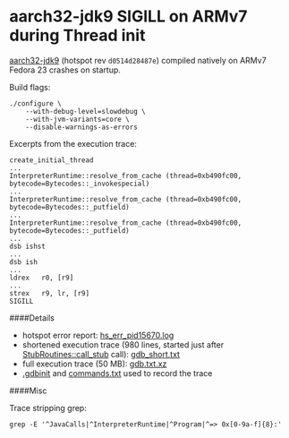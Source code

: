 aarch32-jdk9 SIGILL on ARMv7 during Thread init
===============================================

[aarch32-jdk9](http://hg.openjdk.java.net/aarch32-port/jdk9/) (hotspot rev `d0514d28487e`) compiled natively on ARMv7 Fedora 23 crashes on startup.

Build flags:

    ./configure \
        --with-debug-level=slowdebug \
        --with-jvm-variants=core \
        --disable-warnings-as-errors 

Excerpts from the execution trace:

    create_initial_thread
    ...
    InterpreterRuntime::resolve_from_cache (thread=0xb490fc00, bytecode=Bytecodes::_invokespecial)
    ...
    InterpreterRuntime::resolve_from_cache (thread=0xb490fc00, bytecode=Bytecodes::_putfield)
    ...
    InterpreterRuntime::resolve_from_cache (thread=0xb490fc00, bytecode=Bytecodes::_putfield)
    ...
    dsb ishst
    ...
    dsb ish
    ...
    ldrex   r0, [r9]
    ...
    strex   r9, lr, [r9]
    SIGILL

####Details

 - hotspot error report: [hs_err_pid15670.log](https://github.com/akashche/aarch32-thread-init-sigill/blob/master/hs_err_pid15670.log)
 - shortened execution trace (980 lines, started just after [StubRoutines::call_stub](http://hg.openjdk.java.net/aarch32-port/jdk9/hotspot/file/d0514d28487e/src/share/vm/runtime/javaCalls.cpp#l406) call): [gdb_short.txt](https://github.com/akashche/aarch32-thread-init-sigill/blob/master/gdb_short.txt)
 - full execution trace (50 MB): [gdb.txt.xz](https://github.com/akashche/aarch32-thread-init-sigill/blob/master/gdb.txt.xz)
 - [.gdbinit](https://github.com/akashche/aarch32-thread-init-sigill/blob/master/.gdbinit) and [commands.txt](https://github.com/akashche/aarch32-thread-init-sigill/blob/master/commands.txt) used to record the trace

####Misc

Trace stripping grep:

    grep -E '^JavaCalls|^InterpreterRuntime|^Program|^=> 0x[0-9a-f]{8}:'

